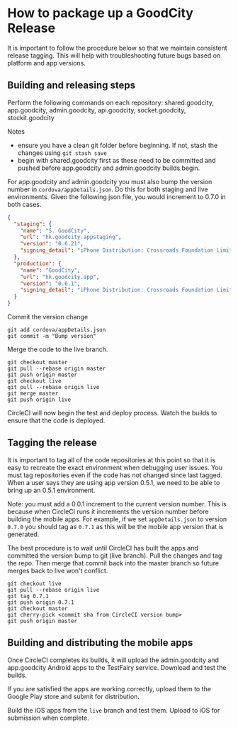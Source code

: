 # How to package up a GoodCity Release

It is important to follow the procedure below so that we maintain consistent release tagging. This will help with troubleshooting future bugs based on platform and app versions.

## Building and releasing steps

Perform the following commands on each repository: shared.goodcity, app.goodcity, admin.goodcity, api.goodcity, socket.goodcity, stockit.goodcity

Notes
* ensure you have a clean git folder before beginning. If not, stash the changes using `git stash save`
* begin with shared.goodcity first as these need to be committed and pushed before app.goodcity and admin.goodcity builds begin.


For app.goodcity and admin.goodcity you must also bump the version number in `cordova/appDetails.json`. Do this for both staging and live environments. Given the following json file, you would increment to 0.7.0 in both cases.

```json
{
  "staging": {
    "name": "S. GoodCity",
    "url": "hk.goodcity.appstaging",
    "version": "0.6.21",
    "signing_detail": "iPhone Distribution: Crossroads Foundation Limited (6B8FS8W94M)"
  },
  "production": {
    "name": "GoodCity",
    "url": "hk.goodcity.app",
    "version": "0.6.1",
    "signing_detail": "iPhone Distribution: Crossroads Foundation Limited (6B8FS8W94M)"
  }
}
```

Commit the version change

    git add cordova/appDetails.json
    git commit -m "Bump version"

Merge the code to the live branch.

    git checkout master
    git pull --rebase origin master
    git push origin master
    git checkout live
    git pull --rebase origin live
    git merge master
    git push origin live

CircleCI will now begin the test and deploy process. Watch the builds to ensure that the code is deployed.

## Tagging the release

It is important to tag all of the code repositories at this point so that it is easy to recreate the exact environment when debugging user issues. You must tag repositories even if the code has not changed since last tagged. When a user says they are using app version 0.5.1, we need to be able to bring up an 0.5.1 environment.

Note: you must add a 0.0.1 increment to the current version number. This is because when CircleCI runs it increments the version number before building the mobile apps. For example, if we set `appDetails.json` to version `0.7.0` you should tag as `0.7.1` as this will be the mobile app version that is generated.

The best procedure is to wait until CircleCI has built the apps and committed the version bump to git (live branch). Pull the changes and tag the repo. Then merge that commit back into the master branch so future merges back to live won't conflict.

    git checkout live
    git pull --rebase origin live
    git tag 0.7.1
    git push origin 0.7.1
    git checkout master
    git cherry-pick <commit sha from CircleCI version bump>
    git push origin master

## Building and distributing the mobile apps

Once CircleCI completes its builds, it will upload the admin.goodcity and app.goodcity Android apps to the TestFairy service. Download and test the builds.

If you are satisfied the apps are working correctly, upload them to the Google Play store and submit for distribution.

Build the iOS apps from the `live` branch and test them. Upload to iOS for submission when complete.
